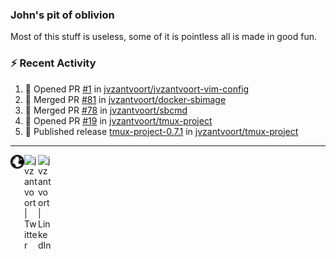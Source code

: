### John's pit of oblivion

Most of this stuff is useless, some of it is pointless all is made in good fun.

### :zap: Recent Activity

<!--START_SECTION:activity-->
1. 💪 Opened PR [#1](https://github.com/jvzantvoort/jvzantvoort-vim-config/pull/1) in [jvzantvoort/jvzantvoort-vim-config](https://github.com/jvzantvoort/jvzantvoort-vim-config)
2. 🎉 Merged PR [#81](https://github.com/jvzantvoort/docker-sbimage/pull/81) in [jvzantvoort/docker-sbimage](https://github.com/jvzantvoort/docker-sbimage)
3. 🎉 Merged PR [#78](https://github.com/jvzantvoort/sbcmd/pull/78) in [jvzantvoort/sbcmd](https://github.com/jvzantvoort/sbcmd)
4. 💪 Opened PR [#19](https://github.com/jvzantvoort/tmux-project/pull/19) in [jvzantvoort/tmux-project](https://github.com/jvzantvoort/tmux-project)
5. 🚀 Published release [tmux-project-0.7.1](https://github.com/jvzantvoort/tmux-project/releases/tag/tmux-project-0.7.1) in [jvzantvoort/tmux-project](https://github.com/jvzantvoort/tmux-project)
<!--END_SECTION:activity-->

---

[<img align="left" alt="jvzantvoort.org" width="22px" src="https://raw.githubusercontent.com/iconic/open-iconic/master/svg/globe.svg" />][website]
[<img align="left" alt="jvzantvoort | Twitter" width="22px" src="https://cdn.jsdelivr.net/npm/simple-icons@v3/icons/twitter.svg" />][twitter]
[<img align="left" alt="jvzantvoort | LinkedIn" width="22px" src="https://cdn.jsdelivr.net/npm/simple-icons@v3/icons/linkedin.svg" />][linkedin]


[website]: https://vanzantvoort.org/
[twitter]: https://twitter.com/jvanzantvoort
[linkedin]: https://www.linkedin.com/in/johnvanzantvoort/
